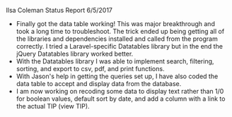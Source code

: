 Ilsa Coleman
Status Report
6/5/2017

- Finally got the data table working! This was major breakthrough and
    took a long time to troubleshoot.  The trick ended up being getting
    all of the libraries and dependencies installed and called from the 
    program correctly.  I tried a Laravel-specific Datatables library but
    in the end the jQuery Datatables library worked better.
- With the Datatables library I was able to implement search, filtering, sorting,
    and export to csv, pdf, and print functions.
- With Jason's help in getting the queries set up, I have also coded the data 
    table to accept and display data from the database.
- I am now working on recoding some data to display text rather than 1/0 for boolean
    values, default sort by date, and add a column with a link to the actual TIP (view TIP).